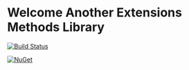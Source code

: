 # Welcome Another Extensions Methods Library


[![Build Status](https://dev.azure.com/ilkerhalil/Extensions/_apis/build/status/Extensions-CI?branchName=master)](https://dev.azure.com/ilkerhalil/Extensions/_build/latest?definitionId=4&branchName=master)

[![NuGet](https://img.shields.io/nuget/v/Another.Extension.Methods.svg)](https://www.nuget.org/packages/Another.Extension.Methods/)
